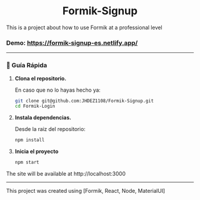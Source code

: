 <h1 align="center">
Formik-Signup
</h1>
This is a project about how to use Formik at a professional level

### Demo: https://formik-signup-es.netlify.app/
--------
### 🤖 Guía Rápida

1.  **Clona el repositorio.**

    En caso que no lo hayas hecho ya: 

    ```sh
    git clone git@github.com:JHDEZ1108/Formik-Signup.git
    cd Formik-Login
    ```
    
2.  **Instala dependencias.**

    Desde la raiz del repositorio:

    ```sh
    npm install
    ```

3.  **Inicia el proyecto**

    ```sh
    npm start
    ```


The site will be available at http://localhost:3000
    
--------

This project was created using [Formik, React, Node, MaterialUI]
